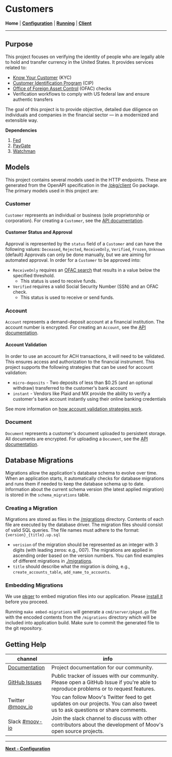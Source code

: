 # Customers
**Home** | **[Configuration](configuration.md)** | **[Running](running.md)** | **[Client](https://github.com/moov-io/customers/blob/master/pkg/client/README.md)**

---

## Purpose
This project focuses on verifying the identity of people who are legally able to hold and transfer currency in the United States. It provides services related to:
 - [Know Your Customer](https://en.wikipedia.org/wiki/Know_your_customer) (KYC)
 - [Customer Identification Program](https://en.wikipedia.org/wiki/Customer_Identification_Program) (CIP)
 - [Office of Foreign Asset Control](https://www.treasury.gov/about/organizational-structure/offices/Pages/Office-of-Foreign-Assets-Control.aspx) (OFAC) checks
 - Verification workflows to comply with US federal law and ensure authentic transfers

The goal of this project is to provide objective, detailed due diligence on individuals and companies in the financial sector  — in a modernized and extensible way.

**Dependencies**
1. [Fed](./fed.md)
1. [PayGate](./paygate.md)
1. [Watchman](./watchman.md)

<!--
**Extending Customers**

1. [Local Development](./local-dev.md)
1. [High Availability](./ha.md)
-->

## Models
This project contains several models used in the HTTP endpoints. These are generated from the OpenAPI specification in the [/pkg/client](./pkg/client/) Go package. The primary models used in this project are:

### Customer
`Customer` represents an individual or business (sole proprietorship or corporation).
For creating a `Customer`, see the [API documentation](https://moov-io.github.io/customers/api/#post-/customers).

#### Customer Status and Approval

Approval is represented by the `status` field of a `Customer` and can have the following values: `Deceased`, `Rejected`, `ReceiveOnly`, `Verified`, `Frozen`, `Unknown` (default)
Approvals can only be done manually, but we are aiming for automated approval. In order for a `Customer` to be approved into:
 - `ReceiveOnly` requires an [OFAC search](https://github.com/moov-io/watchman) that results in a value below the specified threshold.
    - This status is used to receive funds.
 - `Verified` requires a valid Social Security Number (SSN) and an OFAC check.
    - This status is used to receive or send funds.

### Account
`Account` represents a demand-deposit account at a financial institution. The account number is encrypted.
For creating an `Account`, see the [API documentation](https://moov-io.github.io/customers/api/#post-/customers/{customerID}/accounts).

#### Account Validation
In order to use an account for ACH transactions, it will need to be validated. This ensures access and authorization to the financial instrument. This project supports the following strategies that can be used for account validation:

* `micro-deposits` - Two deposits of less than $0.25 (and an optional withdraw) transferred to the customer's bank account
* `instant` - Vendors like Plaid and MX provide the ability to verify a customer's bank account instantly using their online banking credentials

See more information on [how account validation strategies work](./account-validation.md).

### Document
`Document` represents a customer's document uploaded to persistent storage. All documents are encrypted.
For uploading a `Document`, see the [API documentation](https://moov-io.github.io/customers/api/#post-/customers/{customerID}/documents).


## Database Migrations

Migrations allow the application's database schema to evolve over time.  When an application starts, it automatically checks for database migrations and runs them if needed to keep the database schema up to date. Information about the current schema version (the latest applied migration) is stored in the `schema_migrations` table.

### Creating a Migration

Migrations are stored as files in the [/migrations](./migrations) directory. Contents of each file are executed by the database driver. The migration files should consist of valid SQL queries. The file names must adhere to the format: `{version}_{title}.up.sql`

- `verision` of the migration should be represented as an integer with 3 digits (with leading zeros: e.g., 007). The migrations are applied in ascending order based on the version numbers. You can find examples of different migrations in [./migrations](./migrations).
- `title` should describe what the migration is doing, e.g., `create_accounts_table`, `add_name_to_accounts`.

### Embedding Migrations

We use [pkger](https://github.com/markbates/pkger) to embed migration files into our application. Please [install it](https://github.com/markbates/pkger#installation) before you proceed.

Running `make embed-migrations` will generate a `cmd/server/pkged.go` file with the encoded contents from the `/migrations` directory which will be included into application build. Make sure to commit the generated file to the git repository.

## Getting Help

 channel | info
 ------- | -------
[Documentation](https://moov-io.github.io/customers) | Project documentation for our community.
[GitHub Issues](https://github.com/moov-io/customers/issues) | Public tracker of issues with our community. Please open a GitHub Issue if you're able to reproduce problems or to request features.
Twitter [@moov_io](https://twitter.com/moov_io)	| You can follow Moov's Twitter feed to get updates on our projects. You can also tweet us to ask questions or share comments.
Slack [#moov-io](https://slack.moov.io/) | Join the slack channel to discuss with other contributors about the development of Moov's open source projects.

---
**[Next - Configuration](configuration.md)**
